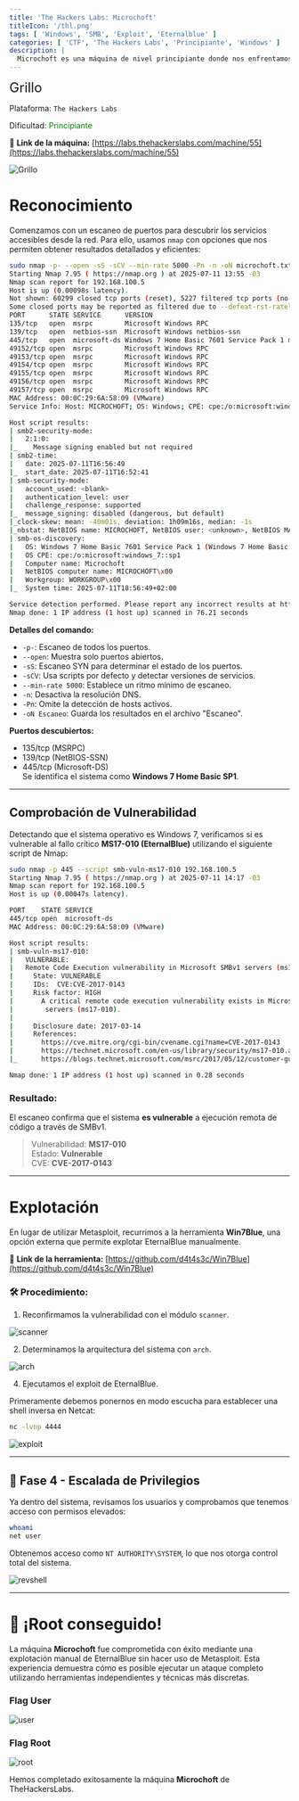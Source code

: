 ```yaml
---
title: 'The Hackers Labs: Microchoft'
titleIcon: '/thl.png'
tags: [ 'Windows', 'SMB', 'Exploit', 'Eternalblue' ]
categories: [ 'CTF', 'The Hackers Labs', 'Principiante', 'Windows' ]
description: |
  Microchoft es una máquina de nivel principiante donde nos enfrentamos a un sistema Windows 7 vulnerable. A través de un escaneo SMB descubrimos que es susceptible a EternalBlue. Sin usar Metasploit, logramos explotar la vulnerabilidad manualmente con herramientas externas y obtuvimos acceso como SYSTEM.
---
```


<font size='5'>Grillo</font>

Plataforma: `The Hackers Labs`

Dificultad: <font color='green'>Principiante</font>

🔗 **Link de la máquina:** [https://labs.thehackerslabs.com/machine/55](https://labs.thehackerslabs.com/machine/55)

![Grillo](/thl/principiante/microchoft/microchoft.png)

# Reconocimiento

Comenzamos con un escaneo de puertos para descubrir los servicios accesibles desde la red. Para ello, usamos `nmap` con opciones que nos permiten obtener resultados detallados y eficientes:

```bash
sudo nmap -p- --open -sS -sCV --min-rate 5000 -Pn -n -oN microchoft.txt 192.168.100.5
Starting Nmap 7.95 ( https://nmap.org ) at 2025-07-11 13:55 -03
Nmap scan report for 192.168.100.5
Host is up (0.00098s latency).                                                                                                                                                                                                              
Not shown: 60299 closed tcp ports (reset), 5227 filtered tcp ports (no-response)                                                                                                                                                            
Some closed ports may be reported as filtered due to --defeat-rst-ratelimit
PORT      STATE SERVICE      VERSION
135/tcp   open  msrpc        Microsoft Windows RPC
139/tcp   open  netbios-ssn  Microsoft Windows netbios-ssn
445/tcp   open  microsoft-ds Windows 7 Home Basic 7601 Service Pack 1 microsoft-ds (workgroup: WORKGROUP)
49152/tcp open  msrpc        Microsoft Windows RPC
49153/tcp open  msrpc        Microsoft Windows RPC
49154/tcp open  msrpc        Microsoft Windows RPC
49155/tcp open  msrpc        Microsoft Windows RPC
49156/tcp open  msrpc        Microsoft Windows RPC
49157/tcp open  msrpc        Microsoft Windows RPC
MAC Address: 00:0C:29:6A:58:09 (VMware)
Service Info: Host: MICROCHOFT; OS: Windows; CPE: cpe:/o:microsoft:windows

Host script results:
| smb2-security-mode: 
|   2:1:0: 
|_    Message signing enabled but not required
| smb2-time: 
|   date: 2025-07-11T16:56:49
|_  start_date: 2025-07-11T16:52:41
| smb-security-mode: 
|   account_used: <blank>
|   authentication_level: user
|   challenge_response: supported
|_  message_signing: disabled (dangerous, but default)
|_clock-skew: mean: -40m01s, deviation: 1h09m16s, median: -1s
|_nbstat: NetBIOS name: MICROCHOFT, NetBIOS user: <unknown>, NetBIOS MAC: 00:0c:29:6a:58:09 (VMware)
| smb-os-discovery: 
|   OS: Windows 7 Home Basic 7601 Service Pack 1 (Windows 7 Home Basic 6.1)
|   OS CPE: cpe:/o:microsoft:windows_7::sp1
|   Computer name: Microchoft
|   NetBIOS computer name: MICROCHOFT\x00
|   Workgroup: WORKGROUP\x00
|_  System time: 2025-07-11T18:56:49+02:00

Service detection performed. Please report any incorrect results at https://nmap.org/submit/ .
Nmap done: 1 IP address (1 host up) scanned in 76.21 seconds
```

**Detalles del comando:**

- `-p-`: Escaneo de todos los puertos.
- `--open`: Muestra solo puertos abiertos.
- `-sS`: Escaneo SYN para determinar el estado de los puertos.
- `-sCV`: Usa scripts por defecto y detectar versiones de servicios.
- `--min-rate 5000`: Establece un ritmo mínimo de escaneo.
- `-n`: Desactiva la resolución DNS.
- `-Pn`: Omite la detección de hosts activos.
- `-oN Escaneo`: Guarda los resultados en el archivo "Escaneo".

**Puertos descubiertos:**

- 135/tcp (MSRPC)
- 139/tcp (NetBIOS-SSN)
- 445/tcp (Microsoft-DS)  
Se identifica el sistema como **Windows 7 Home Basic SP1**.

---

## Comprobación de Vulnerabilidad

Detectando que el sistema operativo es Windows 7, verificamos si es vulnerable al fallo crítico **MS17-010 (EternalBlue)** utilizando el siguiente script de Nmap:

```bash
sudo nmap -p 445 --script smb-vuln-ms17-010 192.168.100.5
Starting Nmap 7.95 ( https://nmap.org ) at 2025-07-11 14:17 -03
Nmap scan report for 192.168.100.5
Host is up (0.00047s latency).

PORT    STATE SERVICE
445/tcp open  microsoft-ds
MAC Address: 00:0C:29:6A:58:09 (VMware)

Host script results:
| smb-vuln-ms17-010: 
|   VULNERABLE:
|   Remote Code Execution vulnerability in Microsoft SMBv1 servers (ms17-010)
|     State: VULNERABLE
|     IDs:  CVE:CVE-2017-0143
|     Risk factor: HIGH
|       A critical remote code execution vulnerability exists in Microsoft SMBv1
|        servers (ms17-010).
|           
|     Disclosure date: 2017-03-14
|     References:
|       https://cve.mitre.org/cgi-bin/cvename.cgi?name=CVE-2017-0143
|       https://technet.microsoft.com/en-us/library/security/ms17-010.aspx
|_      https://blogs.technet.microsoft.com/msrc/2017/05/12/customer-guidance-for-wannacrypt-attacks/

Nmap done: 1 IP address (1 host up) scanned in 0.28 seconds
```

### Resultado:

El escaneo confirma que el sistema **es vulnerable** a ejecución remota de código a través de SMBv1.

> Vulnerabilidad: **MS17-010**  
> Estado: **Vulnerable**  
> CVE: **CVE-2017-0143**

---

# Explotación

En lugar de utilizar Metasploit, recurrimos a la herramienta **Win7Blue**, una opción externa que permite explotar EternalBlue manualmente.

🔗 **Link de la herramienta:** [https://github.com/d4t4s3c/Win7Blue](https://github.com/d4t4s3c/Win7Blue)

### 🛠️ Procedimiento:

1. Reconfirmamos la vulnerabilidad con el módulo `scanner`.

![scanner](/thl/principiante/microchoft/win7blue_nmap.png)

2. Determinamos la arquitectura del sistema con `arch`.

![arch](/thl/principiante/microchoft/win7blue_netexec.png)

4. Ejecutamos el exploit de EternalBlue.

Primeramente debemos ponernos en modo escucha para establecer una shell inversa en Netcat:

```bash
nc -lvnp 4444
```

![exploit](/thl/principiante/microchoft/win7blue_exploit.png)

---

## 🔐 Fase 4 - Escalada de Privilegios

Ya dentro del sistema, revisamos los usuarios y comprobamos que tenemos acceso con permisos elevados:

```bash
whoami
net user
```

Obtenemos acceso como `NT AUTHORITY\SYSTEM`, lo que nos otorga control total del sistema.

![revshell](/thl/principiante/microchoft/win7blue_revshell.png)

---

# 🎉 ¡Root conseguido!

La máquina **Microchoft** fue comprometida con éxito mediante una explotación manual de EternalBlue sin hacer uso de Metasploit. Esta experiencia demuestra cómo es posible ejecutar un ataque completo utilizando herramientas independientes y técnicas más discretas.

### Flag User

![user](/thl/principiante/microchoft/win7blue_user.png)

### Flag Root

![root](/thl/principiante/microchoft/win7blue_root.png)

Hemos completado exitosamente la máquina **Microchoft**  de TheHackersLabs.

